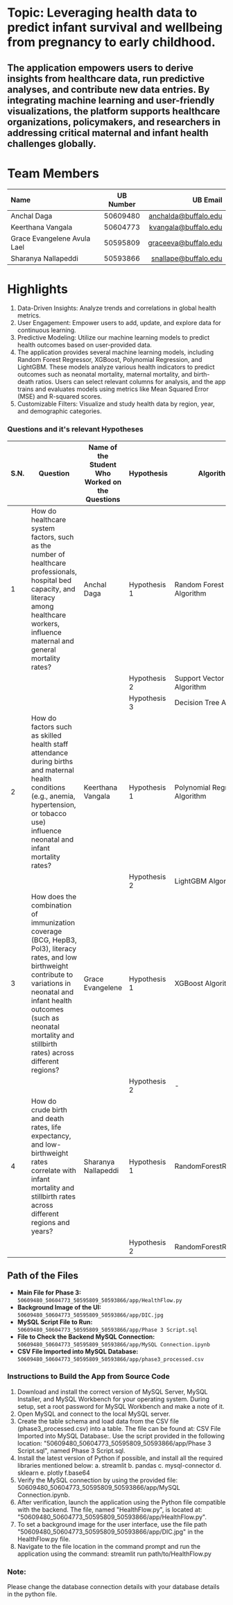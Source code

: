 # Topic: Leveraging health data to predict infant survival and wellbeing from pregnancy to early childhood.
## The application empowers users to derive insights from healthcare data, run predictive analyses, and contribute new data entries. By integrating machine learning and user-friendly visualizations, the platform supports healthcare organizations, policymakers, and researchers in addressing critical maternal and infant health challenges globally.

# Team Members
| Name                        | UB Number | UB Email             | 
|:-----                       |:--------: |------:               |
| Anchal Daga                 | 50609480  | anchalda@buffalo.edu |
| Keerthana Vangala           | 50604773  | kvangala@buffalo.edu |
| Grace Evangelene Avula Lael | 50595809  | graceeva@buffalo.edu |
| Sharanya Nallapeddi         | 50593866  | snallape@buffalo.edu |

# Highlights 
1. Data-Driven Insights: Analyze trends and correlations in global health metrics.
2. User Engagement: Empower users to add, update, and explore data for continuous learning.
3. Predictive Modeling: Utilize our machine learning models to predict health outcomes based on user-provided data.
4. The application provides several machine learning models, including Random Forest Regressor, XGBoost, Polynomial Regression, and LightGBM. These models analyze various health indicators to predict outcomes such as neonatal mortality, maternal mortality, and birth-death ratios. Users can select relevant columns for analysis, and the app trains and evaluates models using metrics like Mean Squared Error (MSE) and R-squared scores.
5. Customizable Filters: Visualize and study health data by region, year, and demographic categories.

### Questions and it's relevant Hypotheses

| S.N. | Question                                                                                                                                                   | Name of the Student Who Worked on the Questions | Hypothesis       | Algorithm                  | Visualization    | Experiment Code Location | Analysis Location |
|------|-----------------------------------------------------------------------------------------------------------------------------------------------------------|------------------------------------------------|------------------|---------------------------|------------------|--------------------------|-------------------|
| 1    | How do healthcare system factors, such as the number of healthcare professionals, hospital bed capacity, and literacy among healthcare workers, influence maternal and general mortality rates? | Anchal Daga                                    | Hypothesis 1     | Random Forest Algorithm    | 3D Scatter Plot  | Line 653                 | Line 756          |
|      |                                                                                                                                                           |                                                | Hypothesis 2     | Support Vector Machine Algorithm | 3D Scatter Plot  | Line 766                 | Line 840          |
|      |                                                                                                                                                           |                                                | Hypothesis 3     | Decision Tree Algorithm    | 3D Scatter Plot  | Line 850                 | Line 931          |
| 2    | How do factors such as skilled health staff attendance during births and maternal health conditions (e.g., anemia, hypertension, or tobacco use) influence neonatal and infant mortality rates? | Keerthana Vangala                              | Hypothesis 1     | Polynomial Regression Algorithm | 3D Contour Plot  | Line 950                 | Line 1032         |
|      |                                                                                                                                                           |                                                | Hypothesis 2     | LightGBM Algorithm         | 3D Line Plot      | Line 1044                | Line 1129         |
| 3    | How does the combination of immunization coverage (BCG, HepB3, Pol3), literacy rates, and low birthweight contribute to variations in neonatal and infant health outcomes (such as neonatal mortality and stillbirth rates) across different regions? | Grace Evangelene                               | Hypothesis 1     | XGBoost Algorithm          | 3D Bubble Plot   | Line 1151                | Line 1241         |
|      |                                                                                                                                                           |                                                | Hypothesis 2     | -                         | -                | Line 1253                | Line 1338         |
| 4    | How do crude birth and death rates, life expectancy, and low-birthweight rates correlate with infant mortality and stillbirth rates across different regions and years? | Sharanya Nallapeddi                            | Hypothesis 1     | RandomForestRegressor      | 3D Surface Plot  | Line 1359                | Line 1451         |
|      |                                                                                                                                                           |                                                | Hypothesis 2     | RandomForestRegressor      | 3D Line Plot      | Line 1462                | Line 1546         |

## Path of the Files
- **Main File for Phase 3:** `50609480_50604773_50595809_50593866/app/HealthFlow.py`
- **Background Image of the UI:** `50609480_50604773_50595809_50593866/app/DIC.jpg`
- **MySQL Script File to Run:** `50609480_50604773_50595809_50593866/app/Phase 3 Script.sql`
- **File to Check the Backend MySQL Connection:** `50609480_50604773_50595809_50593866/app/MySQL Connection.ipynb`
- **CSV File Imported into MySQL Database:** `50609480_50604773_50595809_50593866/app/phase3_processed.csv`

### Instructions to Build the App from Source Code

1. Download and install the correct version of MySQL Server, MySQL Installer, and MySQL Workbench for your operating system. During setup, set a root password for MySQL Workbench and make a note of it.
2. Open MySQL and connect to the local MySQL server.
3. Create the table schema and load data from the CSV file (phase3_processed.csv) into a table. The file can be found at: CSV File Imported into MySQL Database:. Use the script provided in the following location: "50609480_50604773_50595809_50593866/app/Phase 3 Script.sql", named Phase 3 Script.sql.
4. Install the latest version of Python if possible, and install all the required libraries mentioned below:
  a. streamlit
  b. pandas
  c. mysql-connector
  d. sklearn
  e. plotly
  f.base64 
5. Verify the MySQL connection by using the provided file: 50609480_50604773_50595809_50593866/app/MySQL Connection.ipynb.
6. After verification, launch the application using the Python file compatible with the backend. The file, named "HealthFlow.py", is located at: "50609480_50604773_50595809_50593866/app/HealthFlow.py".
7. To set a background image for the user interface, use the file path "50609480_50604773_50595809_50593866/app/DIC.jpg" in the HealthFlow.py file.
8. Navigate to the file location in the command prompt and run the application using the command:
   streamlit run path/to/HealthFlow.py

### Note: 
Please change the database connection details with your database details in the python file.



